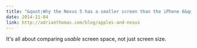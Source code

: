 ```yaml
---
title: "&quot;Why the Nexus 5 has a smaller screen than the iPhone 6&quot;"
date: 2014-11-04
link: http://adrianthomas.com/blog/apples-and-nexus
---
```

 It's all about comparing *usable* screen space, not just screen size.
